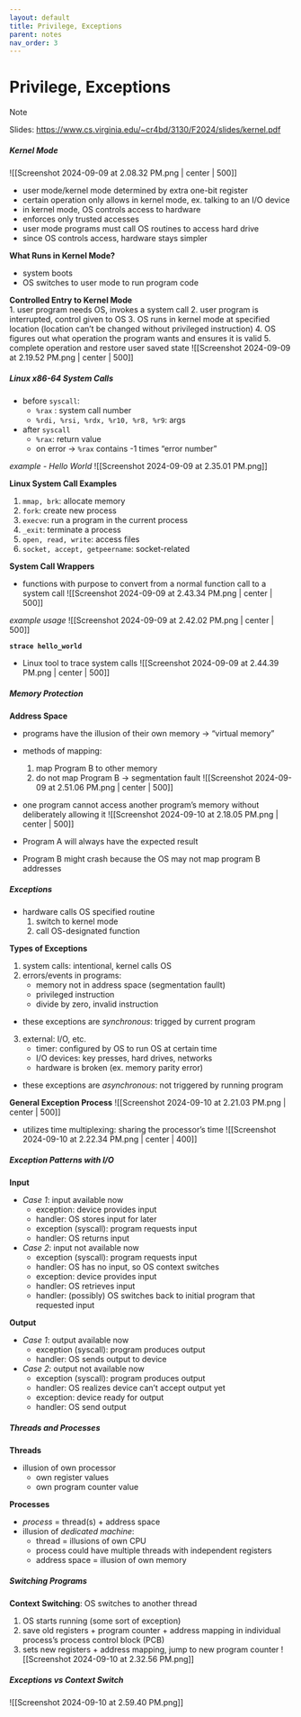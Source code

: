 ```yaml
---
layout: default
title: Privilege, Exceptions
parent: notes
nav_order: 3
---
```

# Privilege, Exceptions
> [!note]
> Slides: https://www.cs.virginia.edu/~cr4bd/3130/F2024/slides/kernel.pdf
##### Kernel Mode
![[Screenshot 2024-09-09 at 2.08.32 PM.png | center | 500]]
- user mode/kernel mode determined by extra one-bit register
- certain operation only allows in kernel mode, ex. talking to an I/O device
- in kernel mode, OS controls access to hardware
- enforces only trusted accesses
- user mode programs must call OS routines to access hard drive
- since OS controls access, hardware stays simpler

**What Runs in Kernel Mode?**
- system boots
- OS switches to user mode to run program code

**Controlled Entry to Kernel Mode**\
	1. user program needs OS, invokes a system call
	2. user program is interrupted, control given to OS
	3. OS runs in kernel mode at specified location (location can’t be changed without privileged instruction)
	4. OS figures out what operation the program wants and ensures it is valid
	5. complete operation and restore user saved state
![[Screenshot 2024-09-09 at 2.19.52 PM.png | center | 500]]
##### Linux x86-64 System Calls
- before `syscall`:
	- `%rax` : system call number
	- `%rdi, %rsi, %rdx, %r10, %r8, %r9`: args
- after `syscall`
	- `%rax`: return value
	- on error → `%rax` contains -1 times “error number”

*example - Hello World*
![[Screenshot 2024-09-09 at 2.35.01 PM.png]]

**Linux System Call Examples**
1. `mmap, brk`: allocate memory
2. `fork`: create new process
3. `execve`: run a program in the current process
4. `_exit`: terminate a process
5. `open, read, write`: access files
6. `socket, accept, getpeername`: socket-related

**System Call Wrappers**
- functions with purpose to convert from a normal function call to a system call
![[Screenshot 2024-09-09 at 2.43.34 PM.png | center | 500]]

*example usage*
![[Screenshot 2024-09-09 at 2.42.02 PM.png | center | 500]]

**`strace hello_world`**
- Linux tool to trace system calls
![[Screenshot 2024-09-09 at 2.44.39 PM.png | center | 500]]
##### Memory Protection
**Address Space**
- programs have the illusion of their own memory → “virtual memory”
- methods of mapping:
	1. map Program B to other memory
	2. do not map Program B → segmentation fault
![[Screenshot 2024-09-09 at 2.51.06 PM.png | center | 500]]

- one program cannot access another program’s memory without deliberately allowing it
![[Screenshot 2024-09-10 at 2.18.05 PM.png | center | 500]]
- Program A will always have the expected result
- Program B might crash because the OS may not map program B addresses
##### Exceptions
- hardware calls OS specified routine
	1. switch to kernel mode
	2. call OS-designated function

**Types of Exceptions**
1. system calls: intentional, kernel calls OS
2. errors/events in programs:
	- memory not in address space (segmentation faullt)
	- privileged instruction
	- divide by zero, invalid instruction

- these exceptions are *synchronous*: trigged by current program

3. external: I/O, etc.
	- timer: configured by OS to run OS at certain time
	- I/O devices: key presses, hard drives, networks
	- hardware is broken (ex. memory parity error)

- these exceptions are *asynchronous*: not triggered by running program

**General Exception Process**
![[Screenshot 2024-09-10 at 2.21.03 PM.png | center | 500]]

- utilizes time multiplexing: sharing the processor’s time
![[Screenshot 2024-09-10 at 2.22.34 PM.png | center | 400]]
##### Exception Patterns with I/O
**Input**
- *Case 1*: input available now
	- exception: device provides input
	- handler: OS stores input for later
	- exception (syscall): program requests input
	- handler: OS returns input
- *Case 2*: input not available now
	- exception (syscall): program requests input
	- handler: OS has no input, so OS context switches
	- exception: device provides input
	- handler: OS retrieves input
	- handler: (possibly) OS switches back to initial program that requested input

**Output**
- *Case 1*: output available now
	- exception (syscall): program produces output
	- handler: OS sends output to device
- *Case 2*: output not available now
	- exception (syscall): program produces output
	- handler: OS realizes device can’t accept output yet
	- exception: device ready for output
	- handler: OS send output
##### Threads and Processes
**Threads**
- illusion of own processor
	- own register values
	- own program counter value

**Processes**
- *process* = thread(s) + address space
- illusion of *dedicated machine*:
	- thread = illusions of own CPU
	- process could have multiple threads with independent registers
	- address space = illusion of own memory
##### Switching Programs
**Context Switching**: OS switches to another thread
1. OS starts running (some sort of exception)
2. save old registers + program counter + address mapping in individual process’s process control block (PCB)
3. sets new registers + address mapping, jump to new program counter
![[Screenshot 2024-09-10 at 2.32.56 PM.png]]
##### Exceptions vs Context Switch
![[Screenshot 2024-09-10 at 2.59.40 PM.png]]